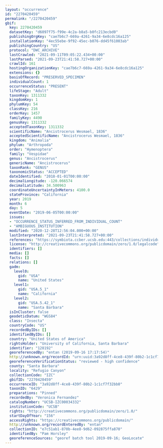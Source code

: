 ```yaml
---
layout: "occurrence"
id: "2270420459"
permalink: "/2270420459"
gbif:
  key: 2270420459
  datasetKey: "d6097f75-f99e-4c2a-b8a5-b0fc213ecbd0"
  publishingOrgKey: "cae7b6c7-669a-4261-9a34-6e8cdc16a125"
  installationKey: "4ec55ebe-9f92-45ec-b076-dd45f61003ab"
  publishingCountry: "US"
  protocol: "DWC_ARCHIVE"
  lastCrawled: "2021-09-11T09:05:22.434+00:00"
  lastParsed: "2021-09-23T21:41:58.727+00:00"
  crawlId: 161
  hostingOrganizationKey: "cae7b6c7-669a-4261-9a34-6e8cdc16a125"
  extensions: {}
  basisOfRecord: "PRESERVED_SPECIMEN"
  individualCount: 1
  occurrenceStatus: "PRESENT"
  lifeStage: "Adult"
  taxonKey: 1311332
  kingdomKey: 1
  phylumKey: 54
  classKey: 216
  orderKey: 1457
  familyKey: 4490
  genusKey: 1311332
  acceptedTaxonKey: 1311332
  scientificName: "Ancistrocerus Wesmael, 1836"
  acceptedScientificName: "Ancistrocerus Wesmael, 1836"
  kingdom: "Animalia"
  phylum: "Arthropoda"
  order: "Hymenoptera"
  family: "Vespidae"
  genus: "Ancistrocerus"
  genericName: "Ancistrocerus"
  taxonRank: "GENUS"
  taxonomicStatus: "ACCEPTED"
  dateIdentified: "2018-01-01T00:00:00"
  decimalLongitude: -120.066574
  decimalLatitude: 34.500963
  coordinateUncertaintyInMeters: 4100.0
  stateProvince: "California"
  year: 2019
  month: 6
  day: 5
  eventDate: "2019-06-05T00:00:00"
  issues:
  - "OCCURRENCE_STATUS_INFERRED_FROM_INDIVIDUAL_COUNT"
  - "AMBIGUOUS_INSTITUTION"
  modified: "2020-12-28T12:56:04.000+00:00"
  lastInterpreted: "2021-09-23T21:41:58.727+00:00"
  references: "https://symbiota.ccber.ucsb.edu:443/collections/individual/index.php?occid=128192"
  license: "http://creativecommons.org/publicdomain/zero/1.0/legalcode"
  identifiers: []
  media: []
  facts: []
  relations: []
  gadm:
    level0:
      gid: "USA"
      name: "United States"
    level1:
      gid: "USA.5_1"
      name: "California"
    level2:
      gid: "USA.5.42_1"
      name: "Santa Barbara"
  isInCluster: false
  geodeticDatum: "WGS84"
  class: "Insecta"
  countryCode: "US"
  recordedByIDs: []
  identifiedByIDs: []
  country: "United States of America"
  rightsHolder: "University of California, Santa Barbara"
  identifier: "128192"
  georeferencedBy: "entan (2019-09-16 17:17:54)"
  http://unknown.org/recordId: "urn:uuid:3a92d8ff-4ce8-439f-80b2-1c1cf7f32bb0"
  georeferenceVerificationStatus: "reviewed - high confidence"
  county: "Santa Barbara"
  locality: "Refugio Canyon"
  collectionCode: "IZC"
  gbifID: "2270420459"
  occurrenceID: "3a92d8ff-4ce8-439f-80b2-1c1cf7f32bb0"
  taxonID: "6429"
  preparations: "Pinned"
  recordedBy: "Veronica Fernandez"
  catalogNumber: "UCSB-IZC00034332"
  institutionCode: "UCSB"
  rights: "http://creativecommons.org/publicdomain/zero/1.0/"
  startDayOfYear: "156"
  accessRights: "https://creativecommons.org/publicdomain/"
  http://unknown.org/recordEnteredBy: "entan"
  collectionID: "e7c51ab1-870b-4ee8-9d62-092875ffa870"
  identifiedBy: "Pam Horsley"
  georeferenceSources: "georef batch tool 2019-09-16; GeoLocate"
---
```

